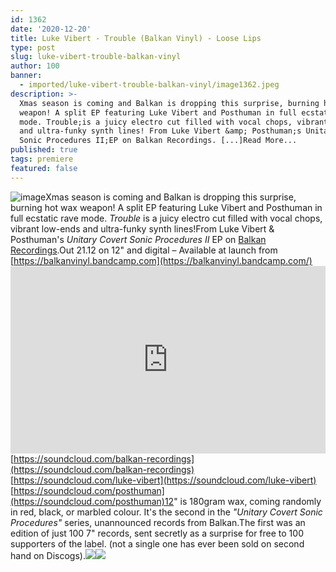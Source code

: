 ```yaml
---
id: 1362
date: '2020-12-20'
title: Luke Vibert - Trouble (Balkan Vinyl) - Loose Lips
type: post
slug: luke-vibert-trouble-balkan-vinyl
author: 100
banner:
  - imported/luke-vibert-trouble-balkan-vinyl/image1362.jpeg
description: >-
  Xmas season is coming and Balkan is dropping this surprise, burning hot wax
  weapon! A split EP featuring Luke Vibert and Posthuman in full ecstatic rave
  mode. Trouble;is a juicy electro cut filled with vocal chops, vibrant low-ends
  and ultra-funky synth lines! From Luke Vibert &amp; Posthuman;s Unitary Covert
  Sonic Procedures II;EP on Balkan Recordings. [...]Read More...
published: true
tags: premiere
featured: false
---
```

![image](../imported/luke-vibert-trouble-balkan-vinyl/image1362.jpeg)Xmas season is coming and Balkan is dropping this surprise, burning hot wax weapon! A split EP featuring Luke Vibert and Posthuman in full ecstatic rave mode. _Trouble_ is a juicy electro cut filled with vocal chops, vibrant low-ends and ultra-funky synth lines!From Luke Vibert & Posthuman's _Unitary Covert Sonic Procedures II_ EP on [Balkan Recordings](https://balkanvinyl.bandcamp.com/).Out 21.12 on 12" and digital – Available at launch from [https://balkanvinyl.bandcamp.com](https://balkanvinyl.bandcamp.com/)<iframe width='100%' height='300' scrolling='no' frameborder='no' allow='autoplay' src='https://w.soundcloud.com/player/?url=https%3A//api.soundcloud.com/tracks/951113740&color=%23ff5500&auto_play=false&hide_related=false&show_comments=true&show_user=true&show_reposts=false&show_teaser=true'></iframe>[https://soundcloud.com/balkan-recordings](https://soundcloud.com/balkan-recordings)  
[https://soundcloud.com/luke-vibert](https://soundcloud.com/luke-vibert)  
[https://soundcloud.com/posthuman](https://soundcloud.com/posthuman)12" is 180gram wax, coming randomly in red, black, or marbled colour. It's the second in the _"Unitary Covert Sonic Procedures"_ series, unannounced records from Balkan.The first was an edition of just 100 7" records, sent secretly as a surprise for free to 100 supporters of the label. (not a single one has ever been sold on second hand on Discogs).![](/wp-content/uploads/live/img/wysiwyg/5fdf48d53dd0b.jpg)![](/wp-content/uploads/live/img/wysiwyg/5fdf48e62a275.jpg)